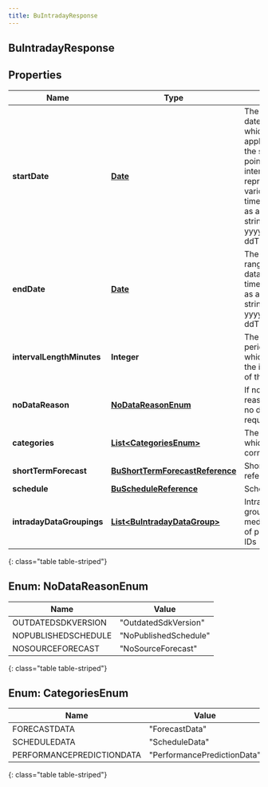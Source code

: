 ```yaml
---
title: BuIntradayResponse
---
```

## BuIntradayResponse


## Properties

| Name | Type | Description | Notes |
| ------------ | ------------- | ------------- | ------------- |
| **startDate** | <!----><!---->[**Date**](Date.html)<!----> | The start of the date range for which this data applies.  This is also the start reference point for the intervals represented in the various arrays. Date time is represented as an ISO-8601 string. For example: yyyy-MM-ddTHH:mm:ss.SSSZ |  [optional] |
| **endDate** | <!----><!---->[**Date**](Date.html)<!----> | The end of the date range for which this data applies. Date time is represented as an ISO-8601 string. For example: yyyy-MM-ddTHH:mm:ss.SSSZ |  [optional] |
| **intervalLengthMinutes** | <!----><!---->**Integer**<!----> | The aggregation period in minutes, which determines the interval duration of the returned data |  [optional] |
| **noDataReason** | [**NoDataReasonEnum**](#NoDataReasonEnum)<!----> | If not null, the reason there was no data for the request |  [optional] |
| **categories** | <!---->[**List&lt;CategoriesEnum&gt;**](#CategoriesEnum)<!----> | The categories to which this data corresponds |  [optional] |
| **shortTermForecast** | <!----><!---->[**BuShortTermForecastReference**](BuShortTermForecastReference.html)<!----> | Short term forecast reference |  [optional] |
| **schedule** | <!----><!---->[**BuScheduleReference**](BuScheduleReference.html)<!----> | Schedule reference |  [optional] |
| **intradayDataGroupings** | <!----><!---->[**List&lt;BuIntradayDataGroup&gt;**](BuIntradayDataGroup.html)<!----> | Intraday data grouped by a single media type and set of planning group IDs |  [optional] |
{: class="table table-striped"}


<a name="NoDataReasonEnum"></a>

## Enum: NoDataReasonEnum

| Name | Value |
| ---- | ----- |
| OUTDATEDSDKVERSION | &quot;OutdatedSdkVersion&quot; |
| NOPUBLISHEDSCHEDULE | &quot;NoPublishedSchedule&quot; |
| NOSOURCEFORECAST | &quot;NoSourceForecast&quot; |
{: class="table table-striped"}


<a name="CategoriesEnum"></a>

## Enum: CategoriesEnum

| Name | Value |
| ---- | ----- |
| FORECASTDATA | &quot;ForecastData&quot; |
| SCHEDULEDATA | &quot;ScheduleData&quot; |
| PERFORMANCEPREDICTIONDATA | &quot;PerformancePredictionData&quot; |
{: class="table table-striped"}



